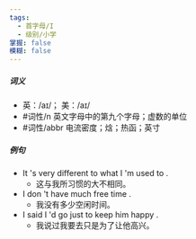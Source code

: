 ```yaml
---
tags:
  - 首字母/I
  - 级别/小学
掌握: false
模糊: false
---
```

##### 词义
- 英：/aɪ/； 美：/aɪ/
- #词性/n  英文字母中的第九个字母；虚数的单位
- #词性/abbr  电流密度；焓；热函；英寸
##### 例句
- It 's very different to what I 'm used to .
	- 这与我所习惯的大不相同。
- I don 't have much free time .
	- 我没有多少空闲时间。
- I said I 'd go just to keep him happy .
	- 我说过我要去只是为了让他高兴。
